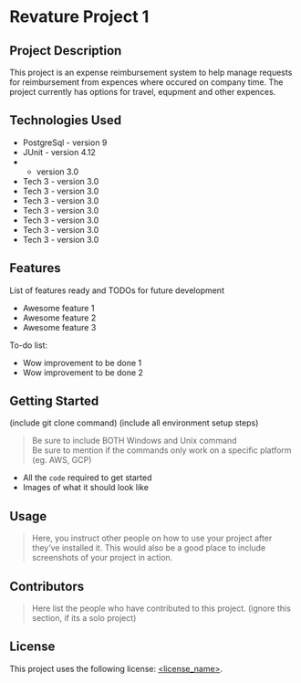 # Revature Project 1

## Project Description

This project is an expense reimbursement system to help manage requests for reimbursement from expences where occured on company time. The project currently has options for travel, equpment and other expences.

## Technologies Used

* PostgreSql - version 9
* JUnit - version 4.12
*  - version 3.0
* Tech 3 - version 3.0
* Tech 3 - version 3.0
* Tech 3 - version 3.0
* Tech 3 - version 3.0
* Tech 3 - version 3.0
* Tech 3 - version 3.0
* Tech 3 - version 3.0

## Features

List of features ready and TODOs for future development
* Awesome feature 1
* Awesome feature 2
* Awesome feature 3

To-do list:
* Wow improvement to be done 1
* Wow improvement to be done 2

## Getting Started
   
(include git clone command)
(include all environment setup steps)

> Be sure to include BOTH Windows and Unix command  
> Be sure to mention if the commands only work on a specific platform (eg. AWS, GCP)

- All the `code` required to get started
- Images of what it should look like

## Usage

> Here, you instruct other people on how to use your project after they’ve installed it. This would also be a good place to include screenshots of your project in action.

## Contributors

> Here list the people who have contributed to this project. (ignore this section, if its a solo project)

## License

This project uses the following license: [<license_name>](<link>).

